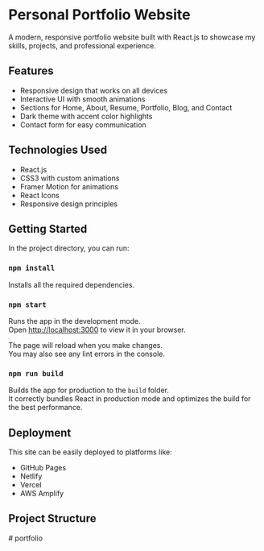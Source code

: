 # Personal Portfolio Website

A modern, responsive portfolio website built with React.js to showcase my skills, projects, and professional experience.

## Features

- Responsive design that works on all devices
- Interactive UI with smooth animations
- Sections for Home, About, Resume, Portfolio, Blog, and Contact
- Dark theme with accent color highlights
- Contact form for easy communication

## Technologies Used

- React.js
- CSS3 with custom animations
- Framer Motion for animations
- React Icons
- Responsive design principles

## Getting Started

In the project directory, you can run:

### `npm install`

Installs all the required dependencies.

### `npm start`

Runs the app in the development mode.\
Open [http://localhost:3000](http://localhost:3000) to view it in your browser.

The page will reload when you make changes.\
You may also see any lint errors in the console.

### `npm run build`

Builds the app for production to the `build` folder.\
It correctly bundles React in production mode and optimizes the build for the best performance.

## Deployment

This site can be easily deployed to platforms like:
- GitHub Pages
- Netlify
- Vercel
- AWS Amplify

## Project Structure
#   p o r t f o l i o  
 